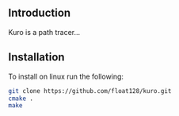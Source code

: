 ## Introduction
Kuro is a path tracer...

## Installation
To install on linux run the following:
```bash
git clone https://github.com/float128/kuro.git
cmake .
make
```
